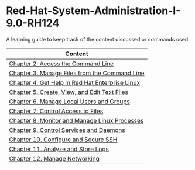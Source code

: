 # Red-Hat-System-Administration-I-9.0-RH124
A learning guide to keep track of the content discussed or commands used.

| Content |
| --- |
| [Chapter 2: Access the Command Line](https://github.com/Ahmed-Abd-El-gawad/Red-Hat-System-Administration-I-9.0-RH124/tree/main/Chapter%2002:%20Access%20the%20command%20line) |
| [Chapter 3: Manage Files from the Command Line](https://github.com/Ahmed-Abd-El-gawad/Red-Hat-System-Administration-I-9.0-RH124/blob/main/Chapter%2003:%20Manage%20Files%20from%20the%20Command%20Line/README.md) |
| [Chapter 4. Get Help in Red Hat Enterprise Linux](https://github.com/Ahmed-Abd-El-gawad/Red-Hat-System-Administration-I-9.0-RH124/blob/main/Chapter%2004.%20Get%20Help%20in%20Red%20Hat%20Enterprise%20Linux/README.md) |
| [Chapter 5. Create, View, and Edit Text Files](https://github.com/Ahmed-Abd-El-gawad/Red-Hat-System-Administration-I-9.0-RH124/blob/main/Chapter%2005.%20Create%2C%20View%2C%20and%20Edit%20Text%20Files/README.md) |
| [Chapter 6. Manage Local Users and Groups](https://github.com/Ahmed-Abd-El-gawad/Red-Hat-System-Administration-I-9.0-RH124/blob/main/Chapter%2006.%20Manage%20Local%20Users%20and%20Groups/README.md) |
| [Chapter 7. Control Access to Files](https://github.com/Ahmed-Abd-El-gawad/Red-Hat-System-Administration-I-9.0-RH124/blob/main/Chapter%2007.%20Control%20Access%20to%20Files/README.md) |
| [Chapter 8. Monitor and Manage Linux Processes](https://github.com/Ahmed-Abd-El-gawad/Red-Hat-System-Administration-I-9.0-RH124/blob/main/Chapter%2008.%20Monitor%20and%20Manage%20Linux%20Processes/README.md) |
| [Chapter 9. Control Services and Daemons](https://github.com/Ahmed-Abd-El-gawad/Red-Hat-System-Administration-I-9.0-RH124/blob/main/Chapter%2009.%20Control%20Services%20and%20Daemons/README.md) |
| [Chapter 10. Configure and Secure SSH](https://github.com/Ahmed-Abd-El-gawad/Red-Hat-System-Administration-I-9.0-RH124/blob/main/Chapter%2010.%20Configure%20and%20Secure%20SSH/README.md) |
| [Chapter 11. Analyze and Store Logs](https://github.com/Ahmed-Abd-El-gawad/Red-Hat-System-Administration-I-9.0-RH124/blob/main/Chapter%2011.%20Analyze%20and%20Store%20Logs/README.md) |
| [Chapter 12. Manage Networking](https://github.com/Ahmed-Abd-El-gawad/Red-Hat-System-Administration-I-9.0-RH124/blob/main/Chapter%2012.%20Manage%20Networking/README.md) |
